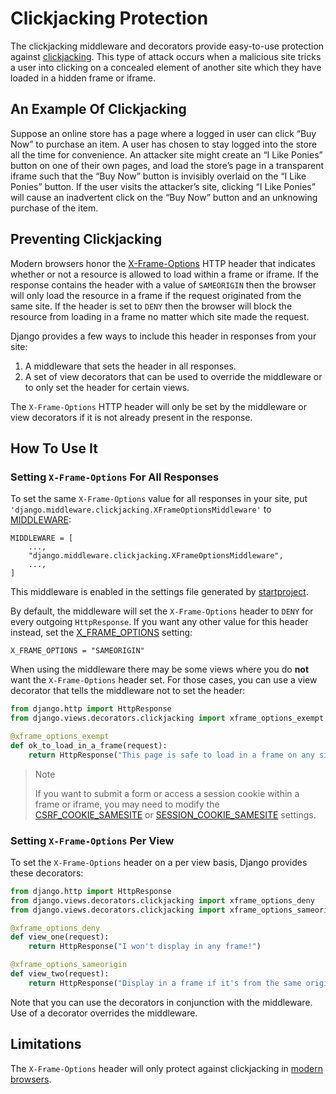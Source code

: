 # Clickjacking Protection

The clickjacking middleware and decorators provide easy-to-use protection against [clickjacking](https://en.wikipedia.org/wiki/Clickjacking). This type of attack occurs when a malicious site tricks a user into clicking on a concealed element of another site which they have loaded in a hidden frame or iframe.

## An Example Of Clickjacking

Suppose an online store has a page where a logged in user can click “Buy Now” to purchase an item. A user has chosen to stay logged into the store all the time for convenience. An attacker site might create an “I Like Ponies” button on one of their own pages, and load the store’s page in a transparent iframe such that the “Buy Now” button is invisibly overlaid on the “I Like Ponies” button. If the user visits the attacker’s site, clicking “I Like Ponies” will cause an inadvertent click on the “Buy Now” button and an unknowing purchase of the item.

## Preventing Clickjacking

Modern browsers honor the [X-Frame-Options](https://developer.mozilla.org/en-US/docs/Web/HTTP/Headers/X-Frame-Options) HTTP header that indicates whether or not a resource is allowed to load within a frame or iframe. If the response contains the header with a value of `SAMEORIGIN` then the browser will only load the resource in a frame if the request originated from the same site. If the header is set to `DENY` then the browser will block the resource from loading in a frame no matter which site made the request.

Django provides a few ways to include this header in responses from your site:

1.  A middleware that sets the header in all responses.
2.  A set of view decorators that can be used to override the middleware or to only set the header for certain views.

The `X-Frame-Options` HTTP header will only be set by the middleware or view decorators if it is not already present in the response.

## How To Use It

### Setting `X-Frame-Options` For All Responses

To set the same `X-Frame-Options` value for all responses in your site, put `'django.middleware.clickjacking.XFrameOptionsMiddleware'` to [MIDDLEWARE](../settings/#std-setting-MIDDLEWARE):

```
MIDDLEWARE = [
    ...,
    "django.middleware.clickjacking.XFrameOptionsMiddleware",
    ...,
]
```

This middleware is enabled in the settings file generated by [startproject](../django-admin/#django-admin-startproject).

By default, the middleware will set the `X-Frame-Options` header to `DENY` for every outgoing `HttpResponse`. If you want any other value for this header instead, set the [X_FRAME_OPTIONS](../settings/#std-setting-X_FRAME_OPTIONS) setting:

```
X_FRAME_OPTIONS = "SAMEORIGIN"
```

When using the middleware there may be some views where you do **not** want the `X-Frame-Options` header set. For those cases, you can use a view decorator that tells the middleware not to set the header:

```python
from django.http import HttpResponse
from django.views.decorators.clickjacking import xframe_options_exempt

@xframe_options_exempt
def ok_to_load_in_a_frame(request):
    return HttpResponse("This page is safe to load in a frame on any site.")
```

> Note
>
> If you want to submit a form or access a session cookie within a frame or iframe, you may need to modify the [CSRF_COOKIE_SAMESITE](../settings/#std-setting-CSRF_COOKIE_SAMESITE) or [SESSION_COOKIE_SAMESITE](../settings/#std-setting-SESSION_COOKIE_SAMESITE) settings.

### Setting `X-Frame-Options` Per View

To set the `X-Frame-Options` header on a per view basis, Django provides these decorators:

```python
from django.http import HttpResponse
from django.views.decorators.clickjacking import xframe_options_deny
from django.views.decorators.clickjacking import xframe_options_sameorigin

@xframe_options_deny
def view_one(request):
    return HttpResponse("I won't display in any frame!")

@xframe_options_sameorigin
def view_two(request):
    return HttpResponse("Display in a frame if it's from the same origin as me.")
```

Note that you can use the decorators in conjunction with the middleware. Use of a decorator overrides the middleware.

## Limitations

The `X-Frame-Options` header will only protect against clickjacking in [modern browsers](https://developer.mozilla.org/en-US/docs/Web/HTTP/Headers/X-Frame-Options#browser_compatibility).
